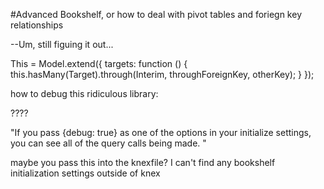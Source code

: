 #Advanced Bookshelf, or how to deal with pivot tables and foriegn key relationships

--Um, still figuing it out...

This = Model.extend({
  targets: function () { this.hasMany(Target).through(Interim, throughForeignKey, otherKey); }
});


how to debug this ridiculous library:

????

"If you pass {debug: true} as one of the options in your initialize settings, you can see all of the query calls being made. "

maybe you pass this into the knexfile? I can't find any bookshelf initialization settings outside of knex

